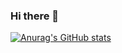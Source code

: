 ### Hi there 👋
[![Anurag's GitHub stats](https://github-readme-stats.vercel.app/api?username=DaisukeKikukawa)](https://github.com/anuraghazra/github-readme-stats)


<!--
**DaisukeKikukawa/DaisukeKikukawa** is a ✨ _special_ ✨ repository because its `README.md` (this file) appears on your GitHub profile.

Here are some ideas to get you started:

- 🔭 I’m currently working on ...
- 🌱 I’m currently learning ...
- 👯 I’m looking to collaborate on ...
- 🤔 I’m looking for help with ...
- 💬 Ask me about ...
- 📫 How to reach me: ...
- 😄 Pronouns: ...
- ⚡ Fun fact: ...
-->
